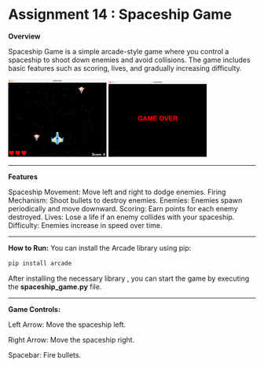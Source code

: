 # Assignment 14 : Spaceship Game

**Overview**

Spaceship Game is a simple arcade-style game where you control a spaceship to shoot down enemies and avoid collisions. The game includes basic features such as scoring, lives, and gradually increasing difficulty.


<img src="Images/img1.jpg" width="200" />
<img src="Images/img2.jpg" width="200" />


____


**Features**

Spaceship Movement: Move left and right to dodge enemies.
Firing Mechanism: Shoot bullets to destroy enemies.
Enemies: Enemies spawn periodically and move downward.
Scoring: Earn points for each enemy destroyed.
Lives: Lose a life if an enemy collides with your spaceship.
Difficulty: Enemies increase in speed over time.

____


**How to Run:**
You can install the Arcade library using pip:

```python
pip install arcade
```

After installing the necessary library , you can start the game by executing the **spaceship_game.py** file.

____

**Game Controls:**

Left Arrow: Move the spaceship left.

Right Arrow: Move the spaceship right.

Spacebar: Fire bullets.



